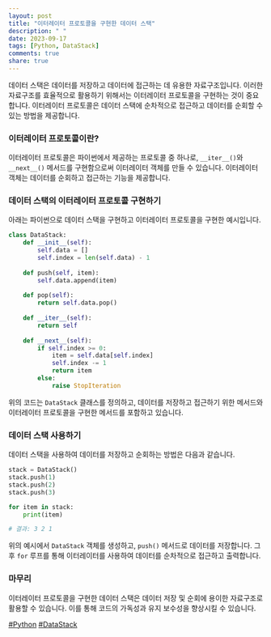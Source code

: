 ```yaml
---
layout: post
title: "이터레이터 프로토콜을 구현한 데이터 스택"
description: " "
date: 2023-09-17
tags: [Python, DataStack]
comments: true
share: true
---
```


데이터 스택은 데이터를 저장하고 데이터에 접근하는 데 유용한 자료구조입니다. 이러한 자료구조를 효율적으로 활용하기 위해서는 이터레이터 프로토콜을 구현하는 것이 중요합니다. 이터레이터 프로토콜은 데이터 스택에 순차적으로 접근하고 데이터를 순회할 수 있는 방법을 제공합니다.

### 이터레이터 프로토콜이란?

이터레이터 프로토콜은 파이썬에서 제공하는 프로토콜 중 하나로, `__iter__()`와 `__next__()` 메서드를 구현함으로써 이터레이터 객체를 만들 수 있습니다. 이터레이터 객체는 데이터를 순회하고 접근하는 기능을 제공합니다.

### 데이터 스택의 이터레이터 프로토콜 구현하기

아래는 파이썬으로 데이터 스택을 구현하고 이터레이터 프로토콜을 구현한 예시입니다.

```python
class DataStack:
    def __init__(self):
        self.data = []
        self.index = len(self.data) - 1
    
    def push(self, item):
        self.data.append(item)
    
    def pop(self):
        return self.data.pop()
    
    def __iter__(self):
        return self
    
    def __next__(self):
        if self.index >= 0:
            item = self.data[self.index]
            self.index -= 1
            return item
        else:
            raise StopIteration
```

위의 코드는 `DataStack` 클래스를 정의하고, 데이터를 저장하고 접근하기 위한 메서드와 이터레이터 프로토콜을 구현한 메서드를 포함하고 있습니다.

### 데이터 스택 사용하기

데이터 스택을 사용하여 데이터를 저장하고 순회하는 방법은 다음과 같습니다.

```python
stack = DataStack()
stack.push(1)
stack.push(2)
stack.push(3)

for item in stack:
    print(item)

# 결과: 3 2 1
```

위의 예시에서 `DataStack` 객체를 생성하고, `push()` 메서드로 데이터를 저장합니다. 그 후 `for` 루프를 통해 이터레이터를 사용하여 데이터를 순차적으로 접근하고 출력합니다.

### 마무리

이터레이터 프로토콜을 구현한 데이터 스택은 데이터 저장 및 순회에 용이한 자료구조로 활용할 수 있습니다. 이를 통해 코드의 가독성과 유지 보수성을 향상시킬 수 있습니다.

[#Python](https://example.com/tags/python) [#DataStack](https://example.com/tags/datastack)